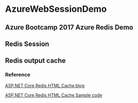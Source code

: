 # AzureWebSessionDemo

## Azure Bootcamp 2017 Azure Redis Demo

## Redis Session

## Redis output cache

### Reference

[ASP.NET Core Redis HTML Cache blog](http://zablo.net/blog/post/asp-net-core-redis-html-cache)

[ASP.NET Core Redis HTML Cache Sample code](https://github.com/marrrcin/aspnet-core-redis-html-cache)
